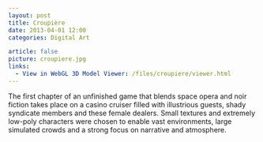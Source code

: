 ```yaml
---
layout: post
title: Croupière
date: 2013-04-01 12:00
categories: Digital Art

article: false
picture: croupiere.jpg
links:
  - View in WebGL 3D Model Viewer: /files/croupiere/viewer.html
---
```


The first chapter of an unfinished game that blends space opera and noir fiction takes place on a casino cruiser filled with illustrious guests, shady syndicate members and these female dealers. Small textures and extremely low-poly characters were chosen to enable vast environments, large simulated crowds and a strong focus on narrative and atmosphere.
